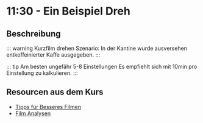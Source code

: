 # 11:30 - Ein Beispiel Dreh

## Beschreibung

::: warning Kurzfilm drehen
Szenario: In der Kantine wurde ausversehen entkoffeinierter Kaffe ausgegeben.
:::

::: tip Am besten ungefähr 5-8 Einstellungen
Es empfiehlt sich mit 10min pro Einstellung zu kalkulieren.
::: 

## Resourcen aus dem Kurs
- [Tipps für Besseres Filmen](/shooting-advice)
- [Film Analysen](/examples)

